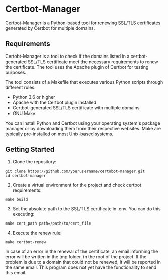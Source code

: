 # Certbot-Manager

Certbot-Manager is a Python-based tool for renewing SSL/TLS certificates generated by Certbot for multiple domains.

## Requirements

Certobt-Manager is a tool to check if the domains listed in a certbot-generated SSL/TLS certificate meet the necessary requirements to renew the certificate. The tool uses the Apache plugin of Certbot for testing purposes.

The tool consists of a Makefile that executes various Python scripts through different rules.

* Python 3.6 or higher
* Apache with the Certbot plugin installed
* Certbot-generated SSL/TLS certificate with multiple domains
* GNU Make

You can install Python and Certbot using your operating system's package manager or by downloading them from their respective websites. Make are typically pre-installed on most Unix-based systems.

## Getting Started

1. Clone the repository:

```
git clone https://github.com/yourusername/certobot-manager.git
cd certbot-manager
```


2. Create a virtual environment for the project and check certbot requirements:

```
make build
```

3. Set the absolute path to the SSL/TLS certificate in .env. You can do this executing:

```
make cert_path path=/path/to/cert_file
```


4. Execute the renew rule:

```
make certbot-renew
```

In case of an error in the renewal of the certificate, an email informing the error will be written in the tmp folder, in the root of the project. 
If the problem is due to a domain that could not be renewed, it will be reported in the same email. 
This program does not yet have the functionality to send this email.
